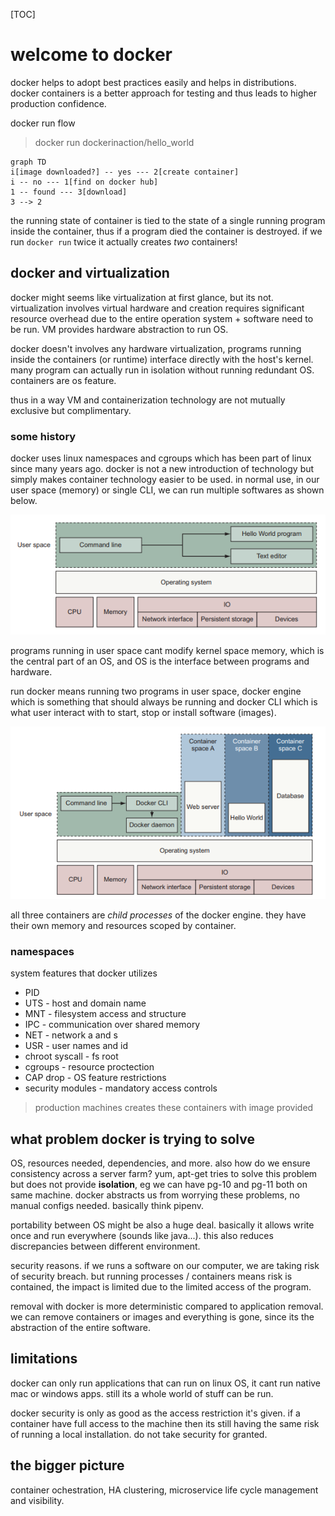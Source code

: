 [TOC]

# welcome to docker

docker helps to adopt best practices easily and helps in distributions. docker containers is a better approach for testing and thus leads to higher production confidence.

docker run flow

> docker run dockerinaction/hello_world

```mermaid
graph TD
i[image downloaded?] -- yes --- 2[create container]
i -- no --- 1[find on docker hub]
1 -- found --- 3[download]
3 --> 2
```

the running state of container is tied to the state of a single running program inside the container, thus if a program died the container is destroyed. if we run `docker run` twice it actually creates *two* containers!

## docker and virtualization

docker might seems like virtualization at first glance, but its not. virtualization involves virtual hardware and creation requires significant resource overhead due to the entire operation system + software need to be run. VM provides hardware abstraction to run OS.

docker doesn't involves any hardware virtualization, programs running inside the containers (or runtime) interface directly with the host's kernel. many program can actually run in isolation without running redundant OS. containers are os feature.

thus in a way VM and containerization technology are not mutually exclusive but complimentary.

### some history

docker uses linux namespaces and cgroups which has been part of linux since many years ago. docker is not a new introduction of technology but simply makes container technology easier to be used. in normal use, in our user space (memory) or single CLI, we can run multiple softwares as shown below.

![image-20210418211349890](image-20210418211349890.png)

programs running in user space cant modify kernel space memory, which is the central part of an OS, and OS is the interface between programs and hardware.

run docker means running two programs in user space, docker engine which is something that should always be running and docker CLI which is what user interact with to start, stop or install software (images).

![image-20210418211919322](image-20210418211919322.png)

all three containers are *child processes* of the docker engine. they have their own memory and resources scoped by container.

### namespaces

system features that docker utilizes

- PID
- UTS - host and domain name
- MNT - filesystem access and structure
- IPC - communication over shared memory
- NET - network a and s
- USR - user names and id
- chroot syscall - fs root
- cgroups - resource proctection
- CAP drop - OS feature restrictions
- security modules - mandatory access controls

> production machines creates these containers with image provided

## what problem docker is trying to solve

OS, resources needed, dependencies, and more. also how do we ensure consistency across a server farm? yum, apt-get tries to solve this problem but does not provide **isolation**, eg we can have pg-10 and pg-11 both on same machine. docker abstracts us from worrying these problems, no manual configs needed. basically think pipenv.

portability between OS might be also a huge deal. basically it allows write once and run everywhere (sounds like java...). this also reduces discrepancies between different environment.

security reasons. if we runs a software on our computer, we are taking risk of security breach. but running processes / containers means risk is contained, the impact is limited due to the limited access of the program.

removal with docker is more deterministic compared to application removal. we can remove containers or images and everything is gone, since its the abstraction of the entire software.

## limitations

docker can only run applications that can run on linux OS, it cant run native mac or windows apps. still its a whole world of stuff can be run.

docker security is only as good as the access restriction it's given. if a container have full access to the machine then its still having the same risk of running a local installation. do not take security for granted.

## the bigger picture

container ochestration, HA clustering, microservice life cycle management and visibility.
